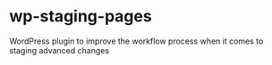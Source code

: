 wp-staging-pages
================

WordPress plugin to improve the workflow process when it comes to staging advanced changes
